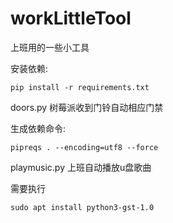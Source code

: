 # workLittleTool
上班用的一些小工具

安装依赖:
```
pip install -r requirements.txt 
```

doors.py
树莓派收到门铃自动相应门禁


生成依赖命令:
```
pipreqs . --encoding=utf8 --force
```
playmusic.py
上班自动播放u盘歌曲

需要执行	
```
sudo apt install python3-gst-1.0
```
